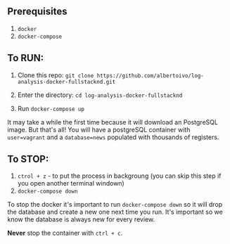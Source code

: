 ## Prerequisites

1. `docker`
2. `docker-compose`

## To RUN:

1. Clone this repo: `git clone https://github.com/albertoivo/log-analysis-docker-fullstacknd.git`

2. Enter the directory: `cd log-analysis-docker-fullstacknd`

3. Run `docker-compose up`

It may take a while the first time because it will download an PostgreSQL image. But that's all! You will have a postgreSQL container with `user=vagrant` and a `database=news` populated with thousands of registers.

## To STOP:

1. `ctrol + z` - to put the process in backgroung (you can skip this step if you open another terminal windown)
2. `docker-compose down`

To stop the docker it's important to run `docker-compose down` so it will drop the database and create a new one next time you run. It's important so we know the database is always new for every review.

**Never** stop the container with `ctrl + c`.
